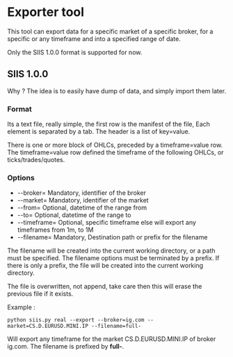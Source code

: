 # Exporter tool #

This tool can export data for a specific market of a specific broker, for a specific or any timeframe and into a specified range of date.

Only the SIIS 1.0.0 format is supported for now.

## SIIS 1.0.0 ##

Why ? The idea is to easily have dump of data, and simply import them later.


### Format ###

Its a text file, really simple, the first row is the manifest of the file,
Each element is separated by a tab. The header is a list of key=value.

There is one or more block of OHLCs, preceded by a timeframe=value row.
The timeframe=value row defined the timeframe of the following OHLCs, or ticks/trades/quotes.


### Options ###

* --broker= Mandatory, identifier of the broker
* --market= Mandatory, identifier of the market
* --from= Optional, datetime of the range from
* --to= Optional, datetime of the range to
* --timeframe= Optional, specific timeframe else will export any timeframes from 1m, to 1M
* --filename= Mandatory, Destination path or prefix for the filename

The filename will be created into the current working directory, or a path must be specified.
The filename options must be terminated by a prefix.
If there is only a prefix, the file will be created into the current working directory.

The file is overwritten, not append, take care then this will erase the previous file if it exists.

Example :

```
python siis.py real --export --broker=ig.com --market=CS.D.EURUSD.MINI.IP --filename=full-
```

Will export any timeframe for the market CS.D.EURUSD.MINI.IP of broker ig.com.
The filename is prefixed by **full-**.
